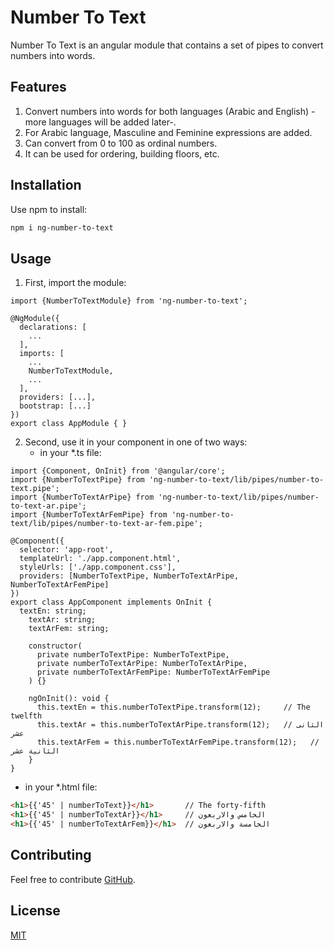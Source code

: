 # Number To Text

Number To Text is an angular module that contains a set of pipes to convert numbers into words.

## Features
1. Convert numbers into words for both languages (Arabic and English)
   -more languages will be added later-.
2. For Arabic language, Masculine and Feminine expressions are added.
3. Can convert from 0 to 100 as ordinal numbers.
4. It can be used for ordering, building floors, etc.

## Installation

Use npm to install:

```bash
npm i ng-number-to-text
```

## Usage
1. First, import the module:

```angular2
import {NumberToTextModule} from 'ng-number-to-text';

@NgModule({
  declarations: [
    ...
  ],
  imports: [
    ...
    NumberToTextModule,
    ...
  ],
  providers: [...],
  bootstrap: [...]
})
export class AppModule { }

```
2. Second, use it in your component in one of two ways:
   - in your *.ts file:
```angular2
import {Component, OnInit} from '@angular/core';
import {NumberToTextPipe} from 'ng-number-to-text/lib/pipes/number-to-text.pipe';
import {NumberToTextArPipe} from 'ng-number-to-text/lib/pipes/number-to-text-ar.pipe';
import {NumberToTextArFemPipe} from 'ng-number-to-text/lib/pipes/number-to-text-ar-fem.pipe';

@Component({
  selector: 'app-root',
  templateUrl: './app.component.html',
  styleUrls: ['./app.component.css'],
  providers: [NumberToTextPipe, NumberToTextArPipe, NumberToTextArFemPipe]
})
export class AppComponent implements OnInit {
  textEn: string;
    textAr: string;
    textArFem: string;
  
    constructor(
      private numberToTextPipe: NumberToTextPipe,
      private numberToTextArPipe: NumberToTextArPipe,
      private numberToTextArFemPipe: NumberToTextArFemPipe
    ) {}
  
    ngOnInit(): void {
      this.textEn = this.numberToTextPipe.transform(12);     // The twelfth
      this.textAr = this.numberToTextArPipe.transform(12);   // الثانى عشر
      this.textArFem = this.numberToTextArFemPipe.transform(12);   // الثانية عشر
    }
}
```
   - in your *.html file:
```html
<h1>{{'45' | numberToText}}</h1>       // The forty-fifth
<h1>{{'45' | numberToTextAr}}</h1>     // الخامس والاربعون
<h1>{{'45' | numberToTextArFem}}</h1>  // الخامسة والاربعون
```
## Contributing
Feel free to contribute [GitHub](https://github.com/AhmedBadee/Number-To-Text.git).

## License
[MIT](https://choosealicense.com/licenses/mit/)
